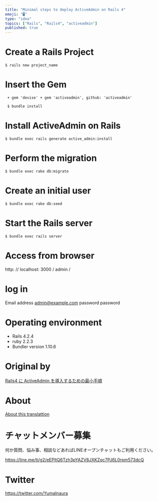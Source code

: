 ```yaml
---
title: "Minimal steps to deploy ActiveAdmin on Rails 4"
emoji: "🖥"
type: "idea"
topics: ["Rails", "Rails4", "activeadmin"]
published: true
---
```


# Create a Rails Project 

`$ rails new project_name`

 
# Insert the Gem 

     + gem 'devise' + gem 'activeadmin', github: 'activeadmin' 

     $ bundle install 

# Install ActiveAdmin on Rails 

`$ bundle exec rails generate active_admin:install`

 
# Perform the migration 

`$ bundle exec rake db:migrate`

 
# Create an initial user 

`$ bundle exec rake db:seed`

 
# Start the Rails server 

`$ bundle exec rails server`

 
# Access from browser 

http: // localhost: 3000 / admin /

# log in 

Email address admin@example.com password password

# Operating environment 

- Rails 4.2.4 
- ruby 2.2.3 
- Bundler version 1.10.6 


# Original by
[Rails4 に ActiveAdmin を導入するための最小手順](https://qiita.com/Yinaura/items/c77fcf48c3a2bb183f7e)

# About

[About this translattion](https://qiita.com/YumaInaura/items/7f6fd1e9310a6816469a)








<!-- Update From Qiita API -->

# チャットメンバー募集


何か質問、悩み事、相談などあればLINEオープンチャットもご利用ください。

https://line.me/ti/g2/eEPltQ6Tzh3pYAZV8JXKZqc7PJ6L0rpm573dcQ





# Twitter


https://twitter.com/YumaInaura


<!-- Update From Qiita API -->


